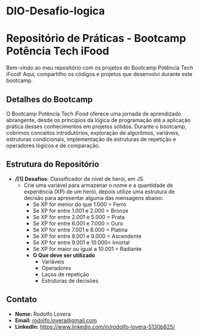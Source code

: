 # DIO-Desafio-logica
# Repositório de Práticas - Bootcamp Potência Tech iFood

Bem-vindo ao meu repositório com os projetos do Bootcamp Potência Tech iFood! Aqui, compartilho os códigos e projetos que desenvolvi durante este bootcamp.

## Detalhes do Bootcamp

O Bootcamp Potência Tech iFood oferece uma jornada de aprendizado abrangente, desde os princípios da lógica de programação até a aplicação prática desses conhecimentos em projetos sólidos. Durante o bootcamp, cobrimos conceitos introdutórios, exploração de algoritmos, variáveis, estruturas condicionais, implementação de estruturas de repetição e operadores lógicos e de comparação.

## Estrutura do Repositório

- **/[1] Desafios**: Classificador de nível de herói, em JS
  - Crie uma variável para armazenar o nome e a quantidade de experiência (XP) de um herói, depois utilize uma estrutura de decisão para apresentar alguma das mensagens abaixo:
      - Se XP for menor do que 1.000 = Ferro
      - Se XP for entre 1.001 e 2.000 = Bronze
      - Se XP for entre 2.001 e 5.000 = Prata
      - Se XP for entre 6.001 e 7.000 = Ouro
      - Se XP for entre 7.001 e 8.000 = Platina
      - Se XP for entre 8.001 e 9.000 = Ascendente
      - Se XP for entre 9.001 e 10.000= Imortal
      - Se XP for maior ou igual a 10.001 = Radiante
    - **O Que deve ser utilizado**
      - Variáveis
      - Operadores
      - Laços de repetição
      - Estruturas de decisões

## Contato

- **Nome:** Rodolfo Lovera
- **Email:** rodolfo.lovera@gmail.com
- **LinkedIn:** https://www.linkedin.com/in/rodolfo-lovera-5130b825/





